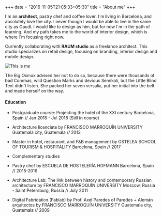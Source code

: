 +++
date = "2016-11-05T21:05:33+05:30"
title = "About me"
+++

I´m an **architect**, pastry chef and coffee lover. I´m living in Barcelona, and absolutely love the city. I never though I would be able to live in the same city as Gaudí. I would like to design as him, but for now I´m in the path of learning. And my path takes me to the world of interior design, which is where I´m focusing right now.

Currently collaborating with **RAUM studio** as a freelance architect. This studio specializes on retail design, focusing on branding, interior design and mobile design.

![This is me][1]

The Big Oxmox advised her not to do so, because there were thousands of bad Commas, wild Question Marks and devious Semikoli, but the Little Blind Text didn't listen. She packed her seven versalia, put her initial into the belt and made herself on the way.

#### Education

- Postgraduate course: Projecting the hotel of the XXI century 
Barcelona, Spain // Jan 2018 - Jul 2018 (Still in course)

- Architecture licenciate by FRANCISCO MARROQUÍN UNIVERSITY
Guatemala city, Guatemala // 2013

- Master in hotel, restaurant, and F&B management by OSTELEA SCHOOL OF TOURISM & 
HOSPITALITY
Barcelona, Spain // 2017

- Complementary studies

- Pastry chef by ESCUELA DE HOSTELERÍA HOFMANN
Barcelona, Spain // 2015-2016

- Architecture Lab: The link between history and contemporary Russian architecture by
FRANCISCO MARROQUÍN UNIVERSITY
Moscow, Russia - Saint Petersburg, Russia // July 2011

- Digital Fabrication (Fablab) by Prof. Axel Paredes of Paredes + Alemán arquitectos by FRANCISCO MARROQUÍN UNIVERSITY
Guatemala city, Guatemala // 2009

[1]: /img/Abb.png

